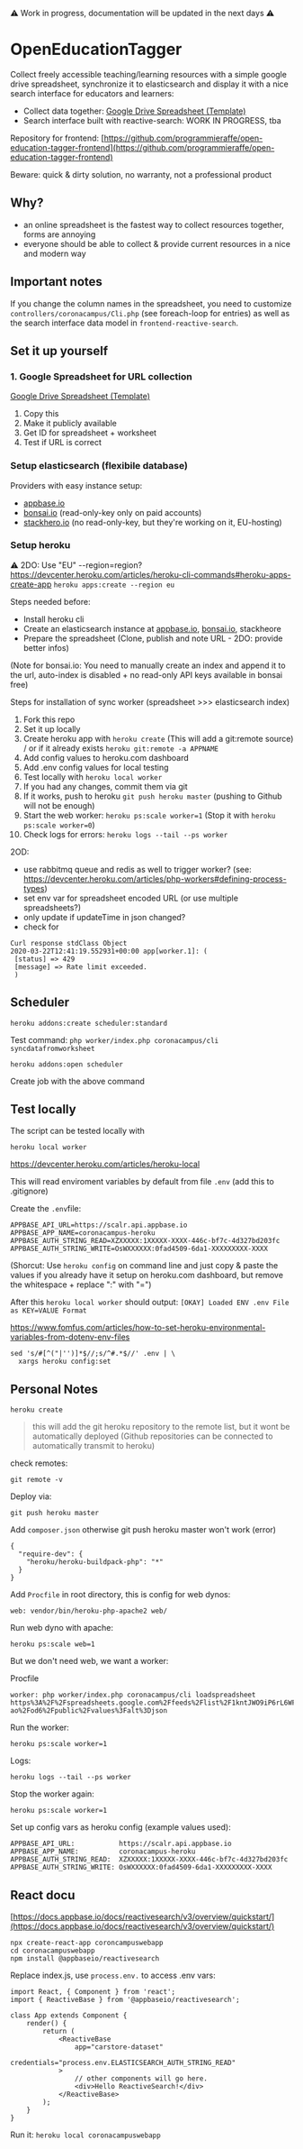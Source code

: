 
⚠️ Work in progress, documentation will be updated in the next days ⚠️


# OpenEducationTagger


Collect freely accessible teaching/learning resources with a simple google drive spreadsheet, synchronize it to elasticsearch and display it with a nice search interface for educators and learners:

- Collect data together: [Google Drive Spreadsheet (Template)](https://docs.google.com/spreadsheets/d/1gqRt0UxtcTNGKduQnTlV1MR3U5ByBkzCyTMkWE6wb04/edit?usp=sharing)
- Search interface built with reactive-search: WORK IN PROGRESS, tba

Repository for frontend: [https://github.com/programmieraffe/open-education-tagger-frontend](https://github.com/programmieraffe/open-education-tagger-frontend)

Beware: quick & dirty solution, no warranty, not a professional product

## Why?

- an online spreadsheet is the fastest way to collect resources together, forms are annoying
- everyone should be able to collect & provide current resources in a nice and modern way

## Important notes

If you change the column names in the spreadsheet, you need to customize `controllers/coronacampus/Cli.php` (see foreach-loop for entries) as well as the search interface data model in `frontend-reactive-search`.

## Set it up yourself

### 1. Google Spreadsheet for URL collection

[Google Drive Spreadsheet (Template)](https://docs.google.com/spreadsheets/d/1kntJWO9iP6rL6WFqKXNsINoa923LjoDfEz38_NA4-ao/edit?usp=sharing)

1. Copy this
2. Make it publicly available
3. Get ID for spreadsheet + worksheet
4. Test if URL is correct

### Setup elasticsearch (flexibile database)

Providers with easy instance setup:

- [appbase.io](https://openwashing.org/)
- [bonsai.io](https://openwashing.org/) (read-only-key only on paid accounts)
- [stackhero.io](https://stackhero.io/) (no read-only-key, but they're working on it, EU-hosting)


### Setup heroku

⚠️ 2DO: Use "EU" --region=region? https://devcenter.heroku.com/articles/heroku-cli-commands#heroku-apps-create-app
`heroku apps:create --region eu`

Steps needed before:

- Install heroku cli
- Create an elasticsearch instance at [appbase.io](https://appbase.io), [bonsai.io](https://bonsaio.io), stackheore 
- Prepare the spreadsheet (Clone, publish and note URL - 2DO: provide better infos)

(Note for bonsai.io: You need to manually create an index and append it to the url, auto-index is disabled + no read-only API keys available in bonsai free)

Steps for installation of sync worker (spreadsheet >>> elasticsearch index)

1. Fork this repo
2. Set it up locally
3. Create heroku app with `heroku create` (This will add a git:remote source) / or if it already exists `heroku git:remote -a APPNAME`
4. Add config values to heroku.com dashboard
5. Add .env config values for local testing
4. Test locally with `heroku local worker`
5. If you had any changes, commit them via git
5. If it works, push to heroku `git push heroku master` (pushing to Github will not be enough)
6. Start the web worker: `heroku ps:scale worker=1` (Stop it with `heroku ps:scale worker=0`)
7. Check logs for errors: `heroku logs --tail --ps worker`


2OD: 
- use rabbitmq queue and redis as well to trigger worker? (see: https://devcenter.heroku.com/articles/php-workers#defining-process-types)
- set env var for spreadsheet encoded URL (or use multiple spreadsheets?)
- only update if updateTime in json changed?
- check for 

```
Curl response stdClass Object
2020-03-22T12:41:19.552931+00:00 app[worker.1]: (
 [status] => 429
 [message] => Rate limit exceeded.
 )
```

## Scheduler

`heroku addons:create scheduler:standard`

Test command:
`php worker/index.php coronacampus/cli syncdatafromworksheet`

`heroku addons:open scheduler`

Create job with the above command


## Test locally

The script can be tested locally with

`heroku local worker`

https://devcenter.heroku.com/articles/heroku-local

This will read enviroment variables by default from file `.env` (add this to .gitignore)

Create the `.env`file:

```
APPBASE_API_URL=https://scalr.api.appbase.io
APPBASE_APP_NAME=coronacampus-heroku
APPBASE_AUTH_STRING_READ=XZXXXXX:1XXXXX-XXXX-446c-bf7c-4d327bd203fc
APPBASE_AUTH_STRING_WRITE=OsWXXXXXX:0fad4509-6da1-XXXXXXXXX-XXXX
```

(Shorcut: Use `heroku config` on command line and just copy & paste the values if you already have it setup on heroku.com dashboard, but remove the whitespace + replace ":" with "=")

After this `heroku local worker` should output:
`[OKAY] Loaded ENV .env File as KEY=VALUE Format`


https://www.fomfus.com/articles/how-to-set-heroku-environmental-variables-from-dotenv-env-files

```
sed 's/#[^("|'')]*$//;s/^#.*$//' .env | \
  xargs heroku config:set
```


## Personal Notes

`heroku create`

> this will add the git heroku repository to the remote list, but it wont be automatically deployed (Github repositories can be connected to automatically transmit to heroku)

check remotes:

`git remote -v`

Deploy via:

`git push heroku master`

Add `composer.json` otherwise git push heroku master won't work (error)

```
{
  "require-dev": {
    "heroku/heroku-buildpack-php": "*"
  }
}
```

Add `Procfile` in root directory, this is config for web dynos:

```
web: vendor/bin/heroku-php-apache2 web/
```

Run web dyno with apache:

`heroku ps:scale web=1`

But we don't need web, we want a worker:

Procfile

```
worker: php worker/index.php coronacampus/cli loadspreadsheet https%3A%2F%2Fspreadsheets.google.com%2Ffeeds%2Flist%2F1kntJWO9iP6rL6WFqKXNsINoa923LjoDfEz38_NA4-ao%2Fod6%2Fpublic%2Fvalues%3Falt%3Djson
```

Run the worker:

`heroku ps:scale worker=1`

Logs:

`heroku logs --tail --ps worker`

Stop the worker again:

`heroku ps:scale worker=1`

Set up config vars as heroku config (example values used):

```
APPBASE_API_URL:           https://scalr.api.appbase.io
APPBASE_APP_NAME:          coronacampus-heroku
APPBASE_AUTH_STRING_READ:  XZXXXXX:1XXXXX-XXXX-446c-bf7c-4d327bd203fc
APPBASE_AUTH_STRING_WRITE: OsWXXXXXX:0fad4509-6da1-XXXXXXXXX-XXXX
```



## React docu

[https://docs.appbase.io/docs/reactivesearch/v3/overview/quickstart/](https://docs.appbase.io/docs/reactivesearch/v3/overview/quickstart/)

```
npx create-react-app coroncampuswebapp
cd coronacampuswebapp
npm install @appbaseio/reactivesearch
```

Replace index.js, use `process.env.` to access .env vars:
```
import React, { Component } from 'react';
import { ReactiveBase } from '@appbaseio/reactivesearch';

class App extends Component {
	render() {
		return (
			<ReactiveBase
				app="carstore-dataset"
				credentials="process.env.ELASTICSEARCH_AUTH_STRING_READ"
			>
				// other components will go here.
				<div>Hello ReactiveSearch!</div>
			</ReactiveBase>
		);
	}
}
```

Run it: `heroku local coronacampuswebapp`

